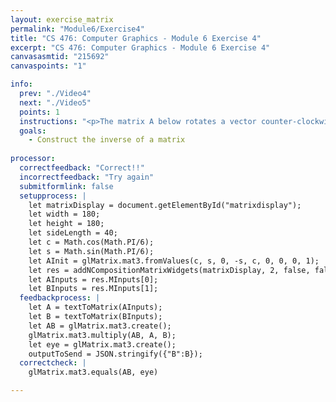 ```yaml
---
layout: exercise_matrix
permalink: "Module6/Exercise4"
title: "CS 476: Computer Graphics - Module 6 Exercise 4"
excerpt: "CS 476: Computer Graphics - Module 6 Exercise 4"
canvasasmtid: "215692"
canvaspoints: "1"

info:
  prev: "./Video4"
  next: "./Video5"
  points: 1
  instructions: "<p>The matrix A below rotates a vector counter-clockwise by 30 degrees.  Construct a matrix B which is its inverse. Please use the widget below to input your matrix and experiment, and when you believe you have the answer, enter your netid and the check/submit button below</p><div id = \"matrixdisplay\"></div>"
  goals:
    - Construct the inverse of a matrix
    
processor:  
  correctfeedback: "Correct!!" 
  incorrectfeedback: "Try again"
  submitformlink: false
  setupprocess: |
    let matrixDisplay = document.getElementById("matrixdisplay");
    let width = 180;
    let height = 180;
    let sideLength = 40;
    let c = Math.cos(Math.PI/6);
    let s = Math.sin(Math.PI/6);
    let AInit = glMatrix.mat3.fromValues(c, s, 0, -s, c, 0, 0, 0, 1);
    let res = addNCompositionMatrixWidgets(matrixDisplay, 2, false, false, width, height, sideLength, [AInit]);
    let AInputs = res.MInputs[0];
    let BInputs = res.MInputs[1];
  feedbackprocess: | 
    let A = textToMatrix(AInputs);
    let B = textToMatrix(BInputs);
    let AB = glMatrix.mat3.create();
    glMatrix.mat3.multiply(AB, A, B);
    let eye = glMatrix.mat3.create();
    outputToSend = JSON.stringify({"B":B});
  correctcheck: |
    glMatrix.mat3.equals(AB, eye)

---
```

